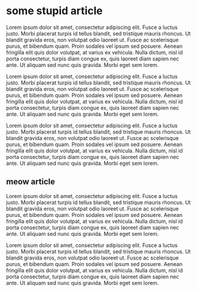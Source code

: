 # some stupid article

Lorem ipsum dolor sit amet, consectetur adipiscing elit. Fusce a luctus justo. Morbi placerat turpis id tellus blandit, sed tristique mauris rhoncus. Ut blandit gravida eros, non volutpat odio laoreet ut. Fusce ac scelerisque purus, et bibendum quam. Proin sodales vel ipsum sed posuere. Aenean fringilla elit quis dolor volutpat, at varius ex vehicula. Nulla dictum, nisl id porta consectetur, turpis diam congue ex, quis laoreet diam sapien nec ante. Ut aliquam sed nunc quis gravida. Morbi eget sem lorem.

Lorem ipsum dolor sit amet, consectetur adipiscing elit. Fusce a luctus justo. Morbi placerat turpis id tellus blandit, sed tristique mauris rhoncus. Ut blandit gravida eros, non volutpat odio laoreet ut. Fusce ac scelerisque purus, et bibendum quam. Proin sodales vel ipsum sed posuere. Aenean fringilla elit quis dolor volutpat, at varius ex vehicula. Nulla dictum, nisl id porta consectetur, turpis diam congue ex, quis laoreet diam sapien nec ante. Ut aliquam sed nunc quis gravida. Morbi eget sem lorem.

Lorem ipsum dolor sit amet, consectetur adipiscing elit. Fusce a luctus justo. Morbi placerat turpis id tellus blandit, sed tristique mauris rhoncus. Ut blandit gravida eros, non volutpat odio laoreet ut. Fusce ac scelerisque purus, et bibendum quam. Proin sodales vel ipsum sed posuere. Aenean fringilla elit quis dolor volutpat, at varius ex vehicula. Nulla dictum, nisl id porta consectetur, turpis diam congue ex, quis laoreet diam sapien nec ante. Ut aliquam sed nunc quis gravida. Morbi eget sem lorem.

## meow article

Lorem ipsum dolor sit amet, consectetur adipiscing elit. Fusce a luctus justo. Morbi placerat turpis id tellus blandit, sed tristique mauris rhoncus. Ut blandit gravida eros, non volutpat odio laoreet ut. Fusce ac scelerisque purus, et bibendum quam. Proin sodales vel ipsum sed posuere. Aenean fringilla elit quis dolor volutpat, at varius ex vehicula. Nulla dictum, nisl id porta consectetur, turpis diam congue ex, quis laoreet diam sapien nec ante. Ut aliquam sed nunc quis gravida. Morbi eget sem lorem.

Lorem ipsum dolor sit amet, consectetur adipiscing elit. Fusce a luctus justo. Morbi placerat turpis id tellus blandit, sed tristique mauris rhoncus. Ut blandit gravida eros, non volutpat odio laoreet ut. Fusce ac scelerisque purus, et bibendum quam. Proin sodales vel ipsum sed posuere. Aenean fringilla elit quis dolor volutpat, at varius ex vehicula. Nulla dictum, nisl id porta consectetur, turpis diam congue ex, quis laoreet diam sapien nec ante. Ut aliquam sed nunc quis gravida. Morbi eget sem lorem.
